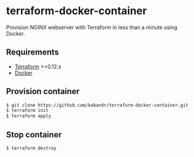 # terraform-docker-container
Provision NGINX webserver with Terraform in less than a minute using Docker.

## Requirements
-	[Terraform](https://www.terraform.io/downloads.html) >=0.12.x
-	[Docker](https://www.docker.com/get-started/)

## Provision container

```sh
$ git clone https://github.com/kabandr/terraform-docker-container.git
$ terraform init
$ terraform apply
```

## Stop container

```sh
$ terraform destroy
```